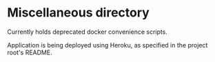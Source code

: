 # Miscellaneous directory

Currently holds deprecated docker convenience scripts.

Application is being deployed using Heroku, as specified in the project root's README.
